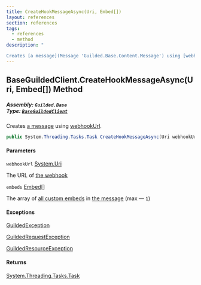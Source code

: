 ```yaml
---
title: CreateHookMessageAsync(Uri, Embed[])
layout: references
section: references
tags:
  - references
  - method
description: "

Creates [a message](Message 'Guilded.Base.Content.Message') using [webhookUrl](BaseGuildedClient.CreateHookMessageAsync(Uri,Embed[])#Guilded.Base.BaseGuildedClient.CreateHookMessageAsync(Uri,Guilded.Base.Embeds.Embed[]).webhookUrl 'Guilded.Base.BaseGuildedClient.CreateHookMessageAsync(Uri, Guilded.Base.Embeds.Embed[]).webhookUrl')."
---
```


## BaseGuildedClient.CreateHookMessageAsync(Uri, Embed[]) Method
##### **Assembly:** `Guilded.Base`<br/>**Type:** [`BaseGuildedClient`](BaseGuildedClient 'Guilded.Base.BaseGuildedClient')

Creates [a message](Message 'Guilded.Base.Content.Message') using [webhookUrl](BaseGuildedClient.CreateHookMessageAsync(Uri,Embed[])#Guilded.Base.BaseGuildedClient.CreateHookMessageAsync(Uri,Guilded.Base.Embeds.Embed[]).webhookUrl 'Guilded.Base.BaseGuildedClient.CreateHookMessageAsync(Uri, Guilded.Base.Embeds.Embed[]).webhookUrl').

```csharp
public System.Threading.Tasks.Task CreateHookMessageAsync(Uri webhookUrl, params Guilded.Base.Embeds.Embed[] embeds);
```
#### Parameters

<a name='Guilded.Base.BaseGuildedClient.CreateHookMessageAsync(Uri,Guilded.Base.Embeds.Embed[]).webhookUrl'></a>

`webhookUrl` [System.Uri](https://docs.microsoft.com/en-us/dotnet/api/System.Uri 'System.Uri')

The URL of [the webhook](Webhook 'Guilded.Base.Servers.Webhook')

<a name='Guilded.Base.BaseGuildedClient.CreateHookMessageAsync(Uri,Guilded.Base.Embeds.Embed[]).embeds'></a>

`embeds` [Embed](Embed 'Guilded.Base.Embeds.Embed')[[]](https://docs.microsoft.com/en-us/dotnet/api/System.Array 'System.Array')

The array of [all custom embeds](Embed 'Guilded.Base.Embeds.Embed') in [the message](Message 'Guilded.Base.Content.Message') (max — `1`)

#### Exceptions

[GuildedException](GuildedException 'Guilded.Base.GuildedException')

[GuildedRequestException](GuildedRequestException 'Guilded.Base.GuildedRequestException')

[GuildedResourceException](GuildedResourceException 'Guilded.Base.GuildedResourceException')

#### Returns
[System.Threading.Tasks.Task](https://docs.microsoft.com/en-us/dotnet/api/System.Threading.Tasks.Task 'System.Threading.Tasks.Task')